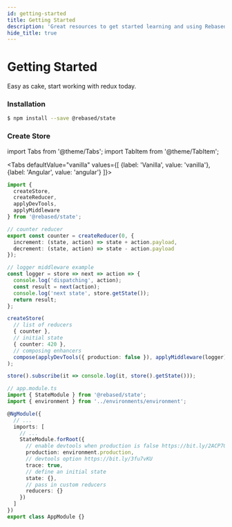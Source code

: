 ```yaml
---
id: getting-started
title: Getting Started
description: 'Great resources to get started learning and using Rebased with Redux State'
hide_title: true
---
```


# Getting Started

Easy as cake, start working with redux today.

### Installation

```bash
$ npm install --save @rebased/state
```

### Create Store

import Tabs from '@theme/Tabs';
import TabItem from '@theme/TabItem';

<Tabs
defaultValue="vanilla"
values={[
{label: 'Vanilla', value: 'vanilla'},
{label: 'Angular', value: 'angular'}
]}>
<TabItem value="vanilla">

```ts
import {
  createStore,
  createReducer,
  applyDevTools,
  applyMiddleware
} from '@rebased/state';

// counter reducer
export const counter = createReducer(0, {
  increment: (state, action) => state + action.payload,
  decrement: (state, action) => state - action.payload
});

// logger middleware example
const logger = store => next => action => {
  console.log('dispatching', action);
  const result = next(action);
  console.log('next state', store.getState());
  return result;
};

createStore(
  // list of reducers
  { counter },
  // initial state
  { counter: 420 },
  // composing enhancers
  compose(applyDevTools({ production: false }), applyMiddleware(logger))
);

store().subscribe(it => console.log(it, store().getState()));
```

</TabItem>

<TabItem value="angular">

```ts
// app.module.ts
import { StateModule } from '@rebased/state';
import { environment } from '../environments/environment';

@NgModule({
  // ...
  imports: [
    // ...
    StateModule.forRoot({
      // enable devtools when production is false https://bit.ly/2ACP7QY
      production: environment.production,
      // devtools option https://bit.ly/3fu7vKU
      trace: true,
      // define an initial state
      state: {},
      // pass in custom reducers
      reducers: {}
    })
  ]
})
export class AppModule {}
```

</TabItem>

</Tabs>
